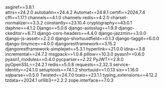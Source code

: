 asgiref==3.8.1 <br>
attrs==24.2.0
autobahn==24.4.2
Automat==24.8.1
certifi==2024.7.4
cffi==1.17.1
channels==4.1.0
channels-redis==4.2.0
charset-normalizer==3.3.2
constantly==23.10.4
cryptography==43.0.1
daphne==4.1.2
Django==5.0.6
django-autoslug==1.9.9
django-ckeditor==6.7.1
django-cors-headers==4.4.0
django-jazzmin==3.0.0
django-js-asset==2.2.0
django-shortuuidfield==0.1.3
django-taggit==6.0.0
django-tinymce==4.0.0
djangorestframework==3.15.2
djangorestframework-simplejwt==5.3.1
hyperlink==21.0.0
idna==3.8
incremental==24.7.2
msgpack==1.0.8
pillow==10.3.0
pyasn1==0.6.0
pyasn1_modules==0.4.0
pycparser==2.22
PyJWT==2.8.0
pyOpenSSL==24.2.1
redis==5.0.8
requests==2.32.3
service-identity==24.1.0
setuptools==74.1.2
shortuuid==1.0.13
six==1.16.0
sqlparse==0.5.0
Twisted==24.7.0
txaio==23.1.1
typing_extensions==4.12.2
tzdata==2024.1
urllib3==2.2.2
zope.interface==7.0.3

